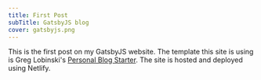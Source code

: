 ```yaml
---
title: First Post
subTitle: GatsbyJS blog
cover: gatsbyjs.png
---
```


This is the first post on my GatsbyJS website.
The template this site is using is Greg Lobinski's
[Personal Blog Starter](https://gitub.com/greglobinski/gatsby-starter-personal-blog).
The site is hosted and deployed using Netlify.